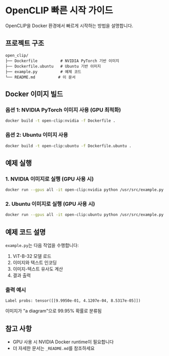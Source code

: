 # OpenCLIP 빠른 시작 가이드

OpenCLIP을 Docker 환경에서 빠르게 시작하는 방법을 설명합니다.

## 프로젝트 구조
```
open_clip/
├── Dockerfile          # NVIDIA PyTorch 기반 이미지
├── Dockerfile.ubuntu   # Ubuntu 기반 이미지
├── example.py          # 예제 코드
└── README.md          # 이 문서
```

## Docker 이미지 빌드

### 옵션 1: NVIDIA PyTorch 이미지 사용 (GPU 최적화)
```bash
docker build -t open-clip:nvidia -f Dockerfile .
```

### 옵션 2: Ubuntu 이미지 사용
```bash
docker build -t open-clip:ubuntu -f Dockerfile.ubuntu .
```

## 예제 실행

### 1. NVIDIA 이미지로 실행 (GPU 사용 시)
```bash
docker run --gpus all -it open-clip:nvidia python /usr/src/example.py
```

### 2. Ubuntu 이미지로 실행 (GPU 사용 시)
```bash
docker run --gpus all -it open-clip:ubuntu python /usr/src/example.py
```

## 예제 코드 설명

`example.py`는 다음 작업을 수행합니다:
1. ViT-B-32 모델 로드
2. 이미지와 텍스트 인코딩
3. 이미지-텍스트 유사도 계산
4. 결과 출력

### 출력 예시
```
Label probs: tensor([[9.9950e-01, 4.1207e-04, 8.5317e-05]])
```
이미지가 "a diagram"으로 99.95% 확률로 분류됨

## 참고 사항

- GPU 사용 시 NVIDIA Docker runtime이 필요합니다
- 더 자세한 문서는 `_README.md`를 참조하세요